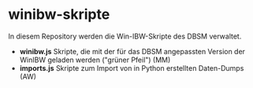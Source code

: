 # winibw-skripte

In diesem Repository werden die Win-IBW-Skripte des DBSM verwaltet.

- __winibw.js__ Skripte, die mit der für das DBSM angepassten Version der WinIBW geladen werden ("grüner Pfeil") (MM)
- __imports.js__ Skripte zum Import von in Python erstellten Daten-Dumps (AW)
